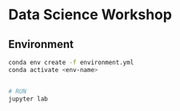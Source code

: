 # Data Science Workshop

## Environment
```bash
conda env create -f environment.yml
conda activate <env-name>


# RUN
jupyter lab



